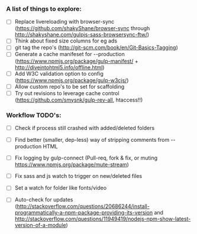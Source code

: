 ### A list of things to explore:

  - [ ] Replace livereloading with browser-sync (https://github.com/shakyShane/browser-sync through http://shakyshane.com/gulpjs-sass-browsersync-ftw/)
  - [ ] Think about fixed size columns for eg ads
  - [ ] git tag the repo's (http://git-scm.com/book/en/Git-Basics-Tagging)
  - [ ] Generate a cache manifeset for --production (https://www.npmjs.org/package/gulp-manifest/ + http://diveintohtml5.info/offline.html)
  - [ ] Add W3C validation option to config (https://www.npmjs.org/package/gulp-w3cjs/)
  - [ ] Allow custom repo's to be set for scaffolding
  - [ ] Try out revisions to leverage cache control (https://github.com/smysnk/gulp-rev-all, htaccess!!)

### Workflow TODO's:

  - [ ] Check if process still crashed with added/deleted folders
  - [ ] Find better (smaller, dep-less) way of stripping comments from --production HTML
  - [ ] Fix logging by gulp-connect (Pull-req, fork & fix, or muting https://www.npmjs.org/package/mute-stream)
  - [ ] Fix sass and js watch to trigger on new/deleted files
  - [ ] Set a watch for folder like fonts/video
  - [ ] Auto-check for updates (http://stackoverflow.com/questions/20686244/install-programmatically-a-npm-package-providing-its-version and http://stackoverflow.com/questions/11949419/nodejs-npm-show-latest-version-of-a-module)
  
